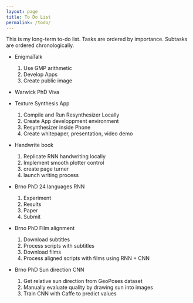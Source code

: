 ```yaml
---
layout: page
title: To Do List
permalink: /todo/
---
```


This is my long-term to-do list. Tasks are ordered by importance. Subtasks are ordered chronologically.

* EnigmaTalk
  1. Use GMP arithmetic
  2. Develop Apps
  3. Create public image

* Warwick PhD Viva

* Texture Synthesis App
  1. Compile and Run Resynthesizer Locally
  2. Create App developpment environment
  3. Resynthesizer inside Phone
  4. Create whitepaper, presentation, video demo

* Handwrite book
  1. Replicate RNN handwriting locally
  2. Implement smooth plotter control
  3. create page turner
  4. launch writing process

* Brno PhD 24 languages RNN
  1. Experiment
  2. Results
  3. Paper
  4. Submit
  
* Brno PhD Film alignment
  1. Download subtitles
  2. Process scripts with subtitles
  3. Download films
  4. Process aligned scripts with films using RNN + CNN
  
* Brno PhD Sun direction CNN
  1. Get relative sun direction from GeoPoses dataset
  2. Manually evaluate quality by drawing sun into images
  3. Train CNN with Caffe to predict values
